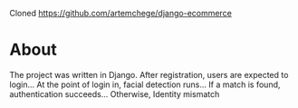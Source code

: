 Cloned https://github.com/artemchege/django-ecommerce

# About
The project was written in Django. 
After registration, users are expected to login...
At the point of login in, facial detection runs...
If a match is found, authentication succeeds... Otherwise, Identity mismatch
